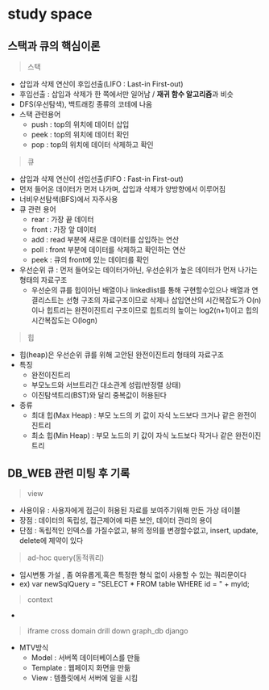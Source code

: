 # study space

## 스택과 큐의 핵심이론
> 스택
  - 삽입과 삭제 연산이 후입선출(LIFO : Last-in First-out)
  - 후입선출 : 삽입과 삭제가 한 쪽에서만 일어남 / **재귀 함수 알고리즘**과 비슷
  - DFS(우선탐색), 백트래킹 종류의 코테에 나옴
  - 스택 관련용어
    * push : top의 위치에 데이터 삽입
    * peek : top의 위치에 데이터 확인
    * pop : top의 위치에 데이터 삭제하고 확인

> 큐
  - 삽입과 삭제 연산이 선입선출(FIFO : Fast-in First-out)
  - 먼저 들어온 데이터가 먼저 나가며, 삽입과 삭제가 양방향에서 이루어짐
  - 너비우선탐색(BFS)에서 자주사용
  - 큐 관련 용어
    * rear : 가장 끝 데이터
    * front : 가장 앞 데이터
    * add : read 부분에 새로운 데이터를 삽입하는 연산
    * poll : front 부분에 데이터를 삭제하고 확인하는 연산
    * peek : 큐의 front에 있는 데이터를 확인
  - 우선순위 큐 : 먼저 들어오는 데이터가아닌, 우선순위가 높은 데이터가 먼저 나가는 형태의 자료구조
    * 우선순의 큐를 힙이아닌 배열이나 linkedlist를 통해 구현할수있으나 배열과 연결리스트는
      선형 구조의 자료구조이므로 삭제나 삽입연산의 시간복잡도가 O(n)이나
      힙트리는 완전이진트리 구조이므로 힙트리의 높이는 log2(n+1)이고 힙의 시간복잡도는 O(logn)

> 힙
  - 힙(heap)은 우선순위 큐를 위해 고안된 완전이진트리 형태의 자료구조
  - 특징
    * 완전이진트리
    * 부모노드와 서브트리간 대소관계 성립(반정렬 상태)
    * 이진탐색트리(BST)와 달리 중복값이 허용된다
  - 종류
    * 최대 힙(Max Heap) : 부모 노드의 키 값이 자식 노드보다 크거나 같은 완전이진트리
    * 최소 힙(Min Heap) : 부모 노드의 키 값이 자식 노드보다 작거나 같은 완전이진트리

## DB_WEB 관련 미팅 후 기록
> view
  - 사용이유 : 사용자에게 접근이 허용된 자료를 보여주기위해 만든 가상 테이블
  - 장점 : 데이터의 독립성, 접근제어에 따른 보안, 데이터 관리의 용이
  - 단점 : 독립적인 인덱스를 가질수없고, 뷰의 정의를 변경할수없고, insert, update, delete에 제약이 있다
> ad-hoc query(동적쿼리)
  - 임시변통 가설 , 좀 여유롭게,혹은 특정한 형식 없이 사용할 수 있는 쿼리문이다
  - ex) var newSqlQuery = "SELECT * FROM table WHERE id = " + myId;
> context
  - 
> iframe
> cross domain
> drill down
> graph_db
> django
  - MTV방식
    * Model : 서버쪽 데이터베이스를 만듦
    * Template : 웹페이지 화면을 만듦
    * View : 템플릿에서 서버에 일을 시킴